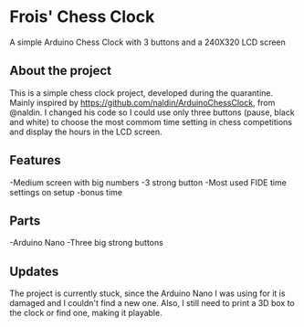# Frois' Chess Clock
A simple Arduino Chess Clock with 3 buttons and a 240X320 LCD screen

## About the project
This is a simple chess clock project, developed during the quarantine. Mainly inspired by https://github.com/naldin/ArduinoChessClock, from @naldin. 
I changed his code so I could use only three buttons (pause, black and white) to choose the most commom time setting in chess competitions and display the hours in the LCD screen.

## Features 
-Medium screen with big numbers
-3 strong button
-Most used FIDE time settings on setup
-bonus time

## Parts
-Arduino Nano
-Three big strong buttons

## Updates
The project is currently stuck, since the Arduino Nano I was using for it is damaged and I couldn't find a new one.
Also, I still need to print a 3D box to the clock or find one, making it playable. 

